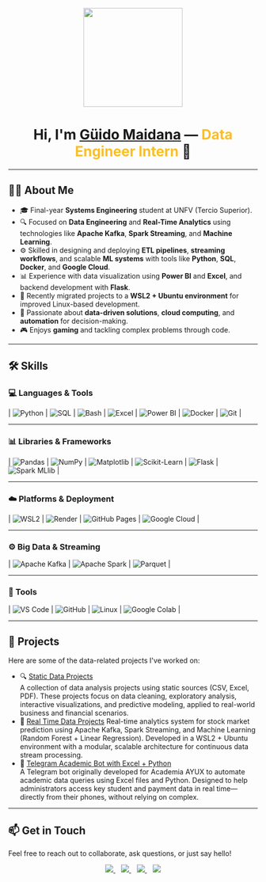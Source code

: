 <p align="center">
  <img src="https://miro.medium.com/max/2048/1*OohqW5DGh9CQS4hLY5FXzA.png" height="200"/>
</p>

<h1 align="center">
  Hi, I'm <a href="https://github.com/Aryagm">Güido Maidana</a> —
  <span style="color:#FBBF24;">Data Engineer Intern</span> 👋
</h1>

---
## 👨‍💻 About Me

- 🎓 Final-year **Systems Engineering** student at UNFV (Tercio Superior).  
- 🔍 Focused on **Data Engineering** and **Real-Time Analytics** using technologies like **Apache Kafka**, **Spark Streaming**, and **Machine Learning**.  
- ⚙️ Skilled in designing and deploying **ETL pipelines**, **streaming workflows**, and scalable **ML systems** with tools like **Python**, **SQL**, **Docker**, and **Google Cloud**.  
- 📊 Experience with data visualization using **Power BI** and **Excel**, and backend development with **Flask**.  
- 📡 Recently migrated projects to a **WSL2 + Ubuntu environment** for improved Linux-based development.  
- 🧠 Passionate about **data-driven solutions**, **cloud computing**, and **automation** for decision-making.  
- 🎮 Enjoys **gaming** and tackling complex problems through code.

---
## 🛠️ Skills

### 💻 Languages & Tools

| ![Python](https://img.shields.io/badge/Python-14354C?style=for-the-badge&logo=python&logoColor=white) | ![SQL](https://img.shields.io/badge/SQL-00C7B7?style=for-the-badge&logo=mysql&logoColor=white) | ![Bash](https://img.shields.io/badge/Bash-4EAA25?style=for-the-badge&logo=gnubash&logoColor=white) | ![Excel](https://img.shields.io/badge/Excel-217346?style=for-the-badge&logo=microsoft-excel&logoColor=white) | ![Power BI](https://img.shields.io/badge/Power%20BI-F2C811.svg?style=for-the-badge&logo=powerbi&logoColor=black) | ![Docker](https://img.shields.io/badge/Docker-2496ED?style=for-the-badge&logo=docker&logoColor=white) | ![Git](https://img.shields.io/badge/Git-F05032?style=for-the-badge&logo=git&logoColor=white) |

---

### 📊 Libraries & Frameworks

| ![Pandas](https://img.shields.io/badge/Pandas-150458.svg?style=for-the-badge&logo=pandas&logoColor=white) | ![NumPy](https://img.shields.io/badge/NumPy-013243.svg?style=for-the-badge&logo=numpy&logoColor=white) | ![Matplotlib](https://img.shields.io/badge/Matplotlib-0C4B8E.svg?style=for-the-badge&logo=matplotlib&logoColor=white) | ![Scikit-Learn](https://img.shields.io/badge/Scikit--Learn-F7931E.svg?style=for-the-badge&logo=scikitlearn&logoColor=white) | ![Flask](https://img.shields.io/badge/Flask-000000?style=for-the-badge&logo=flask&logoColor=white) | ![Spark MLlib](https://img.shields.io/badge/Spark_MLlib-E25A1C.svg?style=for-the-badge&logo=apache-spark&logoColor=white) |

---

### ☁️ Platforms & Deployment

| ![WSL2](https://img.shields.io/badge/WSL2-Ubuntu-4EAA25?style=for-the-badge&logo=ubuntu&logoColor=white) | ![Render](https://img.shields.io/badge/Render-000000.svg?style=for-the-badge&logo=render&logoColor=white) | ![GitHub Pages](https://img.shields.io/badge/GitHub%20Pages-327FC7.svg?style=for-the-badge&logo=github&logoColor=white) | ![Google Cloud](https://img.shields.io/badge/Google%20Cloud-4285F4?style=for-the-badge&logo=googlecloud&logoColor=white) |

---

### ⚙️ Big Data & Streaming

| ![Apache Kafka](https://img.shields.io/badge/Apache_Kafka-231F20.svg?style=for-the-badge&logo=apachekafka&logoColor=white) | ![Apache Spark](https://img.shields.io/badge/Apache_Spark-E25A1C.svg?style=for-the-badge&logo=apache-spark&logoColor=white) | ![Parquet](https://img.shields.io/badge/Apache_Parquet-0D47A1?style=for-the-badge&logo=apachespark&logoColor=white) |

---

### 🧰 Tools

| ![VS Code](https://img.shields.io/badge/VS%20Code-0078d7.svg?style=for-the-badge&logo=visual-studio-code&logoColor=white) | ![GitHub](https://img.shields.io/badge/GitHub-121011.svg?style=for-the-badge&logo=github&logoColor=white) | ![Linux](https://img.shields.io/badge/Linux-FCC624?style=for-the-badge&logo=linux&logoColor=black) | ![Google Colab](https://img.shields.io/badge/Google_Colab-F9AB00?style=for-the-badge&logo=googlecolab&logoColor=white) |

---

## 📂 Projects

Here are some of the data-related projects I've worked on:

- 🔍 [Static Data Projects](https://github.com/4wful/data-analyst-projects)  
  A collection of data analysis projects using static sources (CSV, Excel, PDF). These projects focus on data cleaning, exploratory analysis, interactive visualizations, and predictive modeling, applied to real-world business and financial scenarios.
- 🔄 [Real Time Data Projects](https://github.com/4wful/real-time-data-analytics.git) 
  Real-time analytics system for stock market prediction using Apache Kafka, Spark Streaming, and Machine Learning (Random Forest + Linear Regression). Developed in a WSL2 + Ubuntu environment with a modular, scalable architecture for continuous data stream processing.
- 🤖 [Telegram Academic Bot with Excel + Python](https://github.com/4wful/telegram-edu-bot-template)  
  A Telegram bot originally developed for Academia AYUX to automate academic data queries using Excel files and Python. Designed to help administrators access key student and payment data in real time—directly from their phones, without relying on complex. 
---
## 📫 Get in Touch

Feel free to reach out to collaborate, ask questions, or just say hello!

<p align="center">
  <a href="mailto:g7idomai1234@gmail.com">
    <img src="https://img.shields.io/badge/g7idomai1234@gmail.com-D14836?style=for-the-badge&logo=gmail&logoColor=white" />
  </a>
  &nbsp;&nbsp;
  <a href="https://wa.me/51980503569">
    <img src="https://img.shields.io/badge/WhatsApp-25D366?style=for-the-badge&logo=whatsapp&logoColor=white" />
  </a>
  &nbsp;&nbsp;
  <a href="https://www.linkedin.com/in/g%C3%BCido-maidana/">
    <img src="https://img.shields.io/badge/LinkedIn-0077B5?style=for-the-badge&logo=linkedin&logoColor=white" />
  </a>
  &nbsp;&nbsp;
  <a href="https://github.com/4wful">
    <img src="https://img.shields.io/badge/GitHub-181717?style=for-the-badge&logo=github&logoColor=white" />
  </a>
</p>

